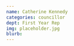 ```yaml
---
name: Catherine Kennedy
categories: councillor
dept: First Year Rep
img: placeholder.jpg
blurb:
---
```

